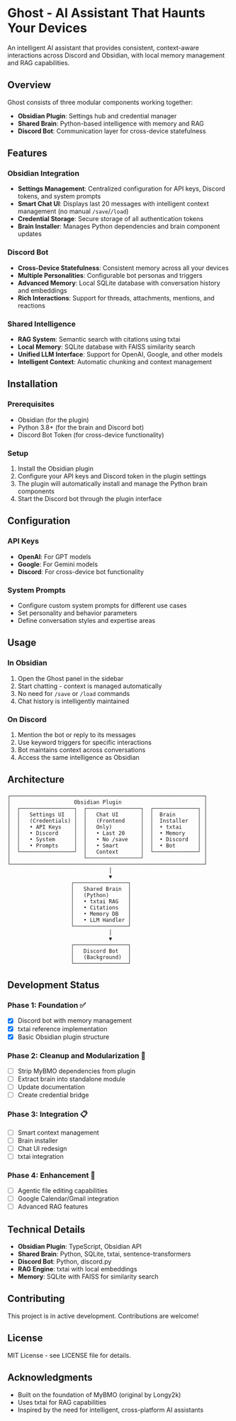 # Ghost - AI Assistant That Haunts Your Devices

An intelligent AI assistant that provides consistent, context-aware interactions across Discord and Obsidian, with local memory management and RAG capabilities.

## Overview

Ghost consists of three modular components working together:

- **Obsidian Plugin**: Settings hub and credential manager
- **Shared Brain**: Python-based intelligence with memory and RAG
- **Discord Bot**: Communication layer for cross-device statefulness

## Features

### Obsidian Integration
- **Settings Management**: Centralized configuration for API keys, Discord tokens, and system prompts
- **Smart Chat UI**: Displays last 20 messages with intelligent context management (no manual `/save`/`/load`)
- **Credential Storage**: Secure storage of all authentication tokens
- **Brain Installer**: Manages Python dependencies and brain component updates

### Discord Bot
- **Cross-Device Statefulness**: Consistent memory across all your devices
- **Multiple Personalities**: Configurable bot personas and triggers
- **Advanced Memory**: Local SQLite database with conversation history and embeddings
- **Rich Interactions**: Support for threads, attachments, mentions, and reactions

### Shared Intelligence
- **RAG System**: Semantic search with citations using txtai
- **Local Memory**: SQLite database with FAISS similarity search
- **Unified LLM Interface**: Support for OpenAI, Google, and other models
- **Intelligent Context**: Automatic chunking and context management

## Installation

### Prerequisites
- Obsidian (for the plugin)
- Python 3.8+ (for the brain and Discord bot)
- Discord Bot Token (for cross-device functionality)

### Setup
1. Install the Obsidian plugin
2. Configure your API keys and Discord token in the plugin settings
3. The plugin will automatically install and manage the Python brain components
4. Start the Discord bot through the plugin interface

## Configuration

### API Keys
- **OpenAI**: For GPT models
- **Google**: For Gemini models  
- **Discord**: For cross-device bot functionality

### System Prompts
- Configure custom system prompts for different use cases
- Set personality and behavior parameters
- Define conversation styles and expertise areas

## Usage

### In Obsidian
1. Open the Ghost panel in the sidebar
2. Start chatting - context is managed automatically
3. No need for `/save` or `/load` commands
4. Chat history is intelligently maintained

### On Discord
1. Mention the bot or reply to its messages
2. Use keyword triggers for specific interactions
3. Bot maintains context across conversations
4. Access the same intelligence as Obsidian

## Architecture

```
┌─────────────────────────────────────────────────────────────┐
│                    Obsidian Plugin                          │
│  ┌─────────────────┐  ┌─────────────────┐  ┌──────────────┐ │
│  │   Settings UI   │  │   Chat UI       │  │  Brain       │ │
│  │   (Credentials) │  │   (Frontend     │  │  Installer   │ │
│  │   • API Keys    │  │   Only)         │  │  • txtai     │ │
│  │   • Discord     │  │   • Last 20     │  │  • Memory    │ │
│  │   • System      │  │   • No /save    │  │  • Discord   │ │
│  │   • Prompts     │  │   • Smart       │  │  • Bot       │ │
│  └─────────────────┘  │   Context       │  └──────────────┘ │
│                       └─────────────────┘                   │
└─────────────────────────────────────────────────────────────┘
                                │
                                ▼
                    ┌─────────────────┐
                    │   Shared Brain  │
                    │   (Python)      │
                    │   • txtai RAG   │
                    │   • Citations   │
                    │   • Memory DB   │
                    │   • LLM Handler │
                    └─────────────────┘
                                │
                                ▼
                    ┌─────────────────┐
                    │   Discord Bot   │
                    │   (Background)  │
                    └─────────────────┘
```

## Development Status

### Phase 1: Foundation ✅
- [x] Discord bot with memory management
- [x] txtai reference implementation
- [x] Basic Obsidian plugin structure

### Phase 2: Cleanup and Modularization 🔄
- [ ] Strip MyBMO dependencies from plugin
- [ ] Extract brain into standalone module
- [ ] Update documentation
- [ ] Create credential bridge

### Phase 3: Integration 📋
- [ ] Smart context management
- [ ] Brain installer
- [ ] Chat UI redesign
- [ ] txtai integration

### Phase 4: Enhancement 🚀
- [ ] Agentic file editing capabilities
- [ ] Google Calendar/Gmail integration
- [ ] Advanced RAG features

## Technical Details

- **Obsidian Plugin**: TypeScript, Obsidian API
- **Shared Brain**: Python, SQLite, txtai, sentence-transformers
- **Discord Bot**: Python, discord.py
- **RAG Engine**: txtai with local embeddings
- **Memory**: SQLite with FAISS for similarity search

## Contributing

This project is in active development. Contributions are welcome!

## License

MIT License - see LICENSE file for details.

## Acknowledgments

- Built on the foundation of MyBMO (original by Longy2k)
- Uses txtai for RAG capabilities
- Inspired by the need for intelligent, cross-platform AI assistants
